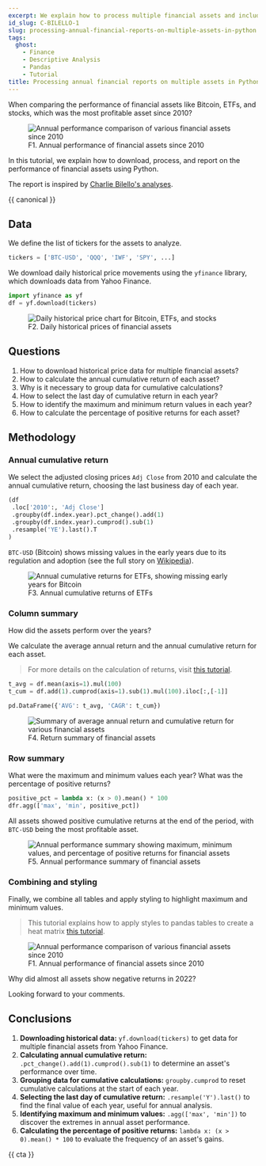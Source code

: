 ```yaml
---
excerpt: We explain how to process multiple financial assets and include them in a report highlighting each asset's annual performance.
id_slug: C-BILELLO-1
slug: processing-annual-financial-reports-on-multiple-assets-in-python
tags:  
  ghost:
    - Finance
    - Descriptive Analysis
    - Pandas
    - Tutorial
title: Processing annual financial reports on multiple assets in Python
---
```


When comparing the performance of financial assets like Bitcoin, ETFs, and stocks, which was the most profitable asset since 2010?

<figure>
    <img src="https://images.datons.ai/C-BILELLO-1/D_asset_performance.png" alt="Annual performance comparison of various financial assets since 2010">
    <figcaption>F1. Annual performance of financial assets since 2010</figcaption>
</figure>

In this tutorial, we explain how to download, process, and report on the performance of financial assets using Python.

The report is inspired by [Charlie Bilello's analyses](https://twitter.com/charliebilello/status/1643699214914822144).

{{ canonical }}

## Data

We define the list of tickers for the assets to analyze.

```python
tickers = ['BTC-USD', 'QQQ', 'IWF', 'SPY', ...]
```

We download daily historical price movements using the `yfinance` library, which downloads data from Yahoo Finance.

```python
import yfinance as yf
df = yf.download(tickers)
```

<figure>
    <img src="https://images.datons.ai/C-BILELLO-1/D_hist.png" alt="Daily historical price chart for Bitcoin, ETFs, and stocks">
    <figcaption>F2. Daily historical prices of financial assets</figcaption>
</figure>

## Questions

1. How to download historical price data for multiple financial assets?
2. How to calculate the annual cumulative return of each asset?
3. Why is it necessary to group data for cumulative calculations?
4. How to select the last day of cumulative return in each year?
5. How to identify the maximum and minimum return values in each year?
6. How to calculate the percentage of positive returns for each asset?

## Methodology

### Annual cumulative return

We select the adjusted closing prices `Adj Close` from 2010 and calculate the annual cumulative return, choosing the last business day of each year.

```python
(df
 .loc['2010':, 'Adj Close']
 .groupby(df.index.year).pct_change().add(1)
 .groupby(df.index.year).cumprod().sub(1)
 .resample('YE').last().T
)
```

`BTC-USD` (Bitcoin) shows missing values in the early years due to its regulation and adoption (see the full story on [Wikipedia](https://en.wikipedia.org/wiki/History_of_bitcoin#2014)).

<figure>
    <img src="https://images.datons.ai/C-BILELLO-1/D_etf_returns.png" alt="Annual cumulative returns for ETFs, showing missing early years for Bitcoin">
    <figcaption>F3. Annual cumulative returns of ETFs</figcaption>
</figure>

### Column summary

How did the assets perform over the years?

We calculate the average annual return and the annual cumulative return for each asset.

> For more details on the calculation of returns, visit [this tutorial](https://datons.ai/preprocess-and-analyze-stock-returns-with-python/).

```python
t_avg = df.mean(axis=1).mul(100)
t_cum = df.add(1).cumprod(axis=1).sub(1).mul(100).iloc[:,[-1]]

pd.DataFrame({'AVG': t_avg, 'CAGR': t_cum})
```

<figure>
    <img src="https://images.datons.ai/C-BILELLO-1/D_etf_summary.png" alt="Summary of average annual return and cumulative return for various financial assets">
    <figcaption>F4. Return summary of financial assets</figcaption>
</figure>

### Row summary

What were the maximum and minimum values each year? What was the percentage of positive returns?

```python
positive_pct = lambda x: (x > 0).mean() * 100
dfr.agg(['max', 'min', positive_pct])
```

All assets showed positive cumulative returns at the end of the period, with `BTC-USD` being the most profitable asset.

<figure>
    <img src="https://images.datons.ai/C-BILELLO-1/D_etf_summary_rows.png" alt="Annual performance summary showing maximum, minimum values, and percentage of positive returns for financial assets">
    <figcaption>F5. Annual performance summary of financial assets</figcaption>
</figure>

### Combining and styling

Finally, we combine all tables and apply styling to highlight maximum and minimum values.

> This tutorial explains how to apply styles to pandas tables to create a heat matrix [this tutorial](https://datons.ai/style-pandas-pivot-table-to-create-heat-matrix/).

<figure>
    <img src="https://images.datons.ai/C-BILELLO-1/D_asset_performance.png" alt="Annual performance comparison of various financial assets since 2010">
    <figcaption>F1. Annual performance of financial assets since 2010</figcaption>
</figure>

Why did almost all assets show negative returns in 2022?

Looking forward to your comments.

## Conclusions

1. **Downloading historical data:** `yf.download(tickers)` to get data for multiple financial assets from Yahoo Finance.
2. **Calculating annual cumulative return:** `.pct_change().add(1).cumprod().sub(1)` to determine an asset's performance over time.
3. **Grouping data for cumulative calculations:** `groupby.cumprod` to reset cumulative calculations at the start of each year.
4. **Selecting the last day of cumulative return:** `.resample('Y').last()` to find the final value of each year, useful for annual analysis.
5. **Identifying maximum and minimum values:** `.agg(['max', 'min'])` to discover the extremes in annual asset performance.
6. **Calculating the percentage of positive returns:** `lambda x: (x > 0).mean() * 100` to evaluate the frequency of an asset's gains.

{{ cta }}